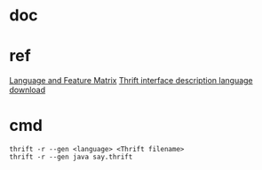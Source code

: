 # doc

# ref
[Language and Feature Matrix](https://thrift.apache.org/docs/Languages.html)
[Thrift interface description language](https://thrift.apache.org/docs/idl)
[download](https://thrift.apache.org/download)

# cmd
```
thrift -r --gen <language> <Thrift filename>
thrift -r --gen java say.thrift
```